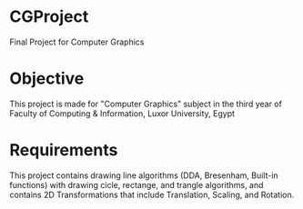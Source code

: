# CGProject
Final Project for Computer Graphics

# Objective
This project is made for "Computer Graphics" subject in the third year of Faculty of Computing & Information, Luxor University, Egypt

# Requirements
This project contains drawing line algorithms (DDA, Bresenham, Built-in functions) with drawing cicle, rectange, and trangle algorithms, and contains 2D Transformations that include Translation, Scaling, and Rotation.

